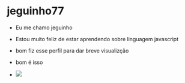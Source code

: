 # jeguinho77

- Eu me chamo jeguinho

- Estou muito feliz de estar aprendendo sobre linguagem javascript

- bom fiz esse perfil para dar breve visualizção

- bom é isso

- ![]( https://media.tenor.com/1XBXRY26ETUAAAAC/luffy-monkey-d-luffy.gif)
